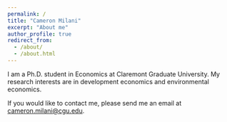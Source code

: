 ```yaml
---
permalink: /
title: "Cameron Milani"
excerpt: "About me"
author_profile: true
redirect_from: 
  - /about/
  - /about.html
---
```


I am a Ph.D. student in Economics at Claremont Graduate University. My research interests are in development economics and environmental economics. 

If you would like to contact me, please send me an email at cameron.milani@cgu.edu.
